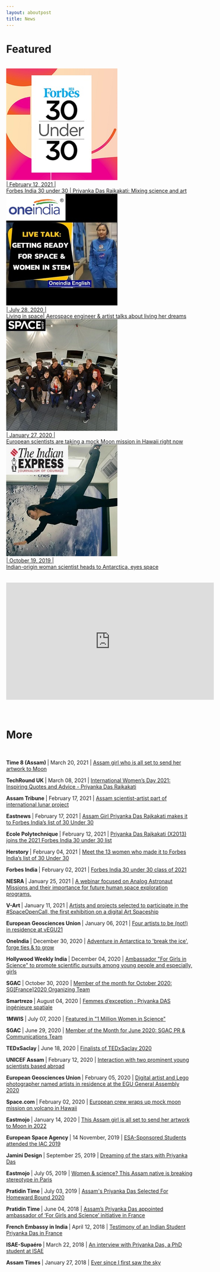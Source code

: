 ```yaml
---
layout: aboutpost
title: News
---
```


<h1>Featured</h1><br>

<div class="cards">
  <a href="https://www.forbesindia.com/article/30-under-30-2021/priyanka-das-rajkakati-mixing-science-and-art/66429/1">
    <div class="card">
      <img src="/Media/f30u30.jpg" object-fit="cover">
      <div class="cardtext">
        | February 12, 2021 | <br>
        Forbes India 30 under 30 | Priyanka Das Rajkakati: Mixing science and art 
      </div>
    </div>
  </a>
  <a href="https://www.oneindia.com/videos/living-in-space-aerospace-engineer-artist-talks-about-living-her-dreams-1067924.html">
    <div class="card">
      <img src="/Media/oneindia.jpg" object-fit="cover">
      <div class="cardtext">
        | July 28, 2020 | <br>
        Living in space| Aerospace engineer & artist talks about living her dreams
      </div>
    </div>
  </a>
  <a href="https://www.space.com/mock-moon-mission-euromoonmars-hi-seas-hawaii.html">
    <div class="card">
      <img src="/Media/spacedotcom2.jpg" object-fit="cover">
      <div class="cardtext">
        | January 27, 2020 | <br>
        European scientists are taking a mock Moon mission in Hawaii right now
      </div>
    </div>
  </a>
  <a href="https://indianexpress.com/article/technology/science/indian-origin-woman-scientist-heads-to-antarctica-eyes-space-6077006/">
    <div class="card">
      <img src="/Media/indianexpress1.jpg" object-fit="cover">
      <div class="cardtext">
        | October 19, 2019 | <br>
        Indian-origin woman scientist heads to Antarctica, eyes space
      </div>
    </div>
  </a>
</div>
<br><br>
<div align="center" >
  <iframe width="560" height="315" src="https://www.youtube.com/embed/BgeJFqWvfPY" frameborder="0" allow="accelerometer; autoplay; clipboard-write; encrypted-media; gyroscope; picture-in-picture" allowfullscreen></iframe>
</div>
<br><br>
<h1>More</h1>
<br>

  <p>
    <b> Time 8 (Assam) </b> | March 20, 2021 |
    <a href="https://www.time8.in/meet-priyanka-das-rajkakati-assam-girl-who-is-all-set-to-send-her-artwork-to-moon/">
      Assam girl who is all set to send her artwork to Moon
    </a>
  </p>

  <p>
    <b> TechRound UK </b> | March 08, 2021 |
    <a href="https://techround.co.uk/international-womens-day/priyanka-das-rajkakati-2021-forbes-india-30-under-30-winner/">
      International Women’s Day 2021: Inspiring Quotes and Advice - Priyanka Das Rajkakati
    </a>
  </p>

  <p>
    <b> Assam Tribune </b> | February 17, 2021 |
    <a href="https://assamtribune.com/assam-scientist-artist-part-of-international-lunar-project/">
      Assam scientist-artist part of international lunar project
    </a>
  </p>

  <p>
    <b> Eastnews </b> | February 17, 2021 |
    <a href="https://eastnews.in/assam-girl-priyanka-das-rajkakati-makes-it-to-forbes-indias-list-of-30-under-30/">
      Assam Girl Priyanka Das Rajkakati makes it to Forbes India’s list of 30 Under 30
    </a>
  </p>

  <p>
    <b> Ecole Polytechnique </b> | February 12, 2021 |
    <a href="https://www.polytechnique.edu/en/content/priyanka-das-rajkakati-x2013-joins-2021-forbes-india-30-under-30-list">
      Priyanka Das Rajkakati (X2013) joins the 2021 Forbes India 30 under 30 list
    </a>
  </p>

  <p>
    <b> Herstory </b> | February 04, 2021 |
    <a href="https://yourstory.com/herstory/2021/02/indian-women-forbes-india-30-under-30">
      Meet the 13 women who made it to Forbes India’s list of 30 Under 30
    </a>
  </p>

  <p>
    <b> Forbes India </b> | February 02, 2021 |
    <a href="https://www.forbesindia.com/lists/30-under-30-2021/1901/all">
      Forbes India 30 under 30 class of 2021
    </a>
  </p>

  <p>
    <b>NESRA </b> | January 25, 2021 |
    <a href="https://www.linkedin.com/posts/nesra-nepalese-space-research-association_nesra-activity-6759476032455217152-g9V_/">
      A webinar focused on Analog Astronaut Missions and their importance for future human space exploration programs.
    </a>
  </p>

  <p>
    <b>V-Art </b> | January 11, 2021 |
    <a href="https://www.facebook.com/V.Art.digital/posts/240299600928963">
      Artists and projects selected to participate in the #SpaceOpenCall, the first exhibition on a digital Art Spaceship 
    </a>
  </p>

  <p>
    <b>European Geosciences Union </b> | January 06, 2021 |
    <a href="https://www.egu.eu/news/723/four-artists-to-be-not-in-residence-at-vegu21/">
      Four artists to be (not!) in residence at vEGU21
    </a>
  </p>

  <p>
    <b>OneIndia </b> | December 30, 2020 |
    <a href="https://www.oneindia.com/videos/adventure-in-antarctica-to-break-the-ice-forge-ties-to-grow-1305038.html">
      Adventure in Antarctica to 'break the ice', forge ties & to grow
    </a>
  </p>

  <p>
    <b>Hollywood Weekly India </b> | December 04, 2020 |
    <a href="">Ambassador "For Girls in Science" to promote scientific pursuits among young people and especially, girls</a>     
  </p>

  <p>
    <b>SGAC </b> | October 30, 2020 |
    <a href="https://spacegeneration.org/mom-october-2020">
      Member of the month for October 2020: SG[France]2020 Organizing Team
    </a>     
  </p>

  <p>
    <b>Smartrezo </b> | August 04, 2020 |
    <a href="https://www.smartrezo.com/n31-france/tv-femmes-d-exception-priyanka-das-ingenieure-spatiale-s.html?vod=17139">
      Femmes d’exception : Priyanka DAS ingénieure spatiale
    </a>
  </p>

  <p>
    <b>1MWIS </b> | July 07, 2020 |
    <a href="https://www.1mwis.com/profiles/Priyanka-Das-Rajkakati">
      Featured in "1 Million Women in Science"
    </a>
  </p>

  <p>
    <b>SGAC </b> | June 29, 2020 |
    <a href="https://spacegeneration.org/mom-june-2020">
      Member of the Month for June 2020: SGAC PR & Communications Team
    </a>
  </p>

  <p>
    <b>TEDxSaclay </b> | June 18, 2020 |
    <a href="https://tedxsaclay.com/editions/terre-notre-vaisseau/appels/resultat-du-jury-de-preselection-de-l-appel-a-idees-2020">
      Finalists of TEDxSaclay 2020
    </a>
  </p>

  <p>
    <b>UNICEF Assam </b> | February 12, 2020 |
    <a href="https://unicefassam.wordpress.com/2020/02/12/interaction-with-two-prominent-young-scientist-based-abroad-2/">
      Interaction with two prominent young scientists based abroad
    </a>
  </p>

  <p>
    <b>European Geosciences Union </b> | February 05, 2020 |
    <a href="https://www.egu.eu/news/603/digital-artist-and-lego-photographer-named-artists-in-residence-at-the-egu-general-assembly-2020/">
      Digital artist and Lego photographer named artists in residence at the EGU General Assembly 2020
    </a>
  </p>

  <p>
    <b>Space.com </b> | February 02, 2020 |
    <a href="https://www.space.com/euromoonmars-esa-hi-seas-mock-moon-mission-ending.html">
      European crew wraps up mock moon mission on volcano in Hawaii
    </a>
  </p>

  <p>
    <b>Eastmojo </b> | January 14, 2020 |
    <a href="https://www.eastmojo.com/assam/2020/01/14/this-assam-girl-is-all-set-to-send-her-artwork-to-moon-in-2022">
      This Assam girl is all set to send her artwork to Moon in 2022
    </a>
  </p>

  <p>
    <b>European Space Agency </b> | 14 November, 2019 |
    <a href="http://www.esa.int/Education/ESA_Academy/ESA-Sponsored_Students_attended_the_IAC_2019">
      ESA-Sponsored Students attended the IAC 2019
    </a>
  </p>

  <p>
    <b>Jamini Design </b> | September 25, 2019 |
    <a href="https://www.jaminidesign.com/en/smartblog/103_Dreaming-of-the-stars-with-Priyanka-Das.html">
      Dreaming of the stars with Priyanka Das
    </a>
  </p>

  <p>
    <b>Eastmojo </b> | July 05, 2019 |
    <a href="https://www.eastmojo.com/assam/2019/07/05/women-science-this-assam-native-is-breaking-stereotype-in-paris">
      Women & science? This Assam native is breaking stereotype in Paris
    </a>
  </p>

  <p>
    <b>Pratidin Time </b> | July 03, 2019 |
    <a href="https://www.pratidintime.com/assams-priyanka-das-selected-for-homeward-bound-2020/">
      Assam's Priyanka Das Selected For Homeward Bound 2020
    </a>
  </p>

  <p>
    <b>Pratidin Time </b> | June 04, 2018 |
    <a href="https://www.pratidintime.com/assams-priyanka-das-appointed-ambassador-of-for-girls-and-science-initiative-in-france/">
      Assam’s Priyanka Das appointed ambassador of ‘For Girls and Science’ initiative in France
    </a>
  </p>

  <p>
    <b>French Embassy in India </b> | April 12, 2018 |
    <a href="https://in.ambafrance.org/Testimony-of-an-Indian-Student-Priyanka-Das-in-France">
      Testimony of an Indian Student Priyanka Das in France
    </a>
  </p>

  <p>
    <b>ISAE-Supaéro </b> | March 22, 2018 |
    <a href="https://www.isae-supaero.fr/en/news/an-interview-with-priyanka-das-a-phd-student-at-isae-supaero-working-on/">
      An interview with Priyanka Das, a PhD student at ISAE
    </a>
  </p>

  <p>
    <b>Assam Times </b> | January 27, 2018 |
    <a href="https://www.assamtimes.org/node/20851">
      Ever since I first saw the sky
    </a>
  </p>
